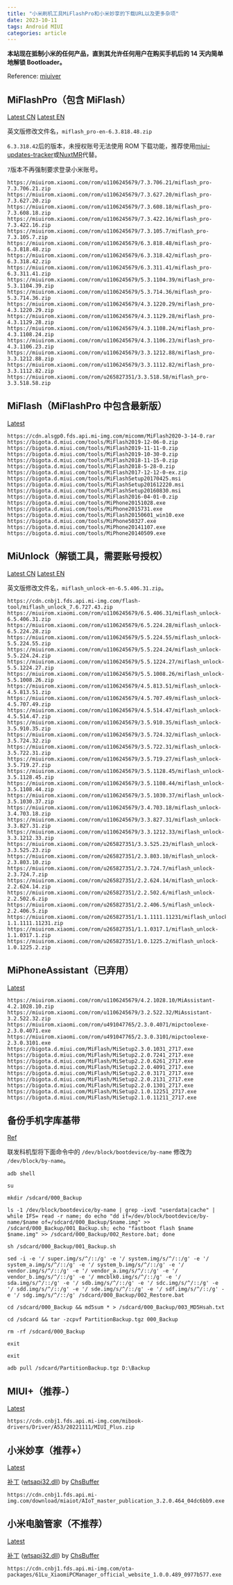 ```yaml
---
title: "小米刷机工具MiFlashPro和小米妙享的下载URL以及更多杂项"
date: 2023-10-11
tags: Android MIUI
categories: article
---
```


**本站现在抵制小米的任何产品，直到其允许任何用户在购买手机后的 14 天内简单地解锁 Bootloader。**

Reference: [miuiver](https://miuiver.com/miflash-pro/)

## MiFlashPro（包含 MiFlash）

[Latest CN](https://miuirom.xiaomi.com/rom/u1106245679/7.3.706.21/miflash_pro-7.3.706.21.zip) [Latest EN](https://miuirom.xiaomi.com/rom/u1106245679/7.3.706.21/miflash_pro-en-7.3.706.21.zip)

英文版修改文件名，`miflash_pro-en-6.3.818.48.zip`

`6.3.318.42`后的版本，未授权账号无法使用 ROM 下载功能，推荐使用[miui-updates-tracker](https://github.com/XiaomiFirmwareUpdater/miui-updates-tracker)或[NuxtMR](https://github.com/HegeKen/NuxtMR)代替。

`7`版本不再强制要求登录小米账号。

```
https://miuirom.xiaomi.com/rom/u1106245679/7.3.706.21/miflash_pro-7.3.706.21.zip
https://miuirom.xiaomi.com/rom/u1106245679/7.3.627.20/miflash_pro-7.3.627.20.zip
https://miuirom.xiaomi.com/rom/u1106245679/7.3.608.18/miflash_pro-7.3.608.18.zip
https://miuirom.xiaomi.com/rom/u1106245679/7.3.422.16/miflash_pro-7.3.422.16.zip
https://miuirom.xiaomi.com/rom/u1106245679/7.3.105.7/miflash_pro-7.3.105.7.zip
https://miuirom.xiaomi.com/rom/u1106245679/6.3.818.48/miflash_pro-6.3.818.48.zip
https://miuirom.xiaomi.com/rom/u1106245679/6.3.318.42/miflash_pro-6.3.318.42.zip
https://miuirom.xiaomi.com/rom/u1106245679/6.3.311.41/miflash_pro-6.3.311.41.zip
https://miuirom.xiaomi.com/rom/u1106245679/5.3.1104.39/miflash_pro-5.3.1104.39.zip
https://miuirom.xiaomi.com/rom/u1106245679/5.3.714.36/miflash_pro-5.3.714.36.zip
https://miuirom.xiaomi.com/rom/u1106245679/4.3.1220.29/miflash_pro-4.3.1220.29.zip
https://miuirom.xiaomi.com/rom/u1106245679/4.3.1129.28/miflash_pro-4.3.1129.28.zip
https://miuirom.xiaomi.com/rom/u1106245679/4.3.1108.24/miflash_pro-4.3.1108.24.zip
https://miuirom.xiaomi.com/rom/u1106245679/4.3.1106.23/miflash_pro-4.3.1106.23.zip
https://miuirom.xiaomi.com/rom/u1106245679/3.3.1212.88/miflash_pro-3.3.1212.88.zip
https://miuirom.xiaomi.com/rom/u1106245679/3.3.1112.82/miflash_pro-3.3.1112.82.zip
https://miuirom.xiaomi.com/rom/u265827351/3.3.518.58/miflash_pro-3.3.518.58.zip
```

## MiFlash（MiFlashPro 中包含最新版）

[Latest](https://cdn.alsgp0.fds.api.mi-img.com/micomm/MiFlash2020-3-14-0.rar)

```
https://cdn.alsgp0.fds.api.mi-img.com/micomm/MiFlash2020-3-14-0.rar
https://bigota.d.miui.com/tools/MiFlash2019-12-06-0.zip
https://bigota.d.miui.com/tools/MiFlash2019-11-11-0.zip
https://bigota.d.miui.com/tools/MiFlash2019-10-30-0.zip
https://bigota.d.miui.com/tools/MiFlash2018-11-15-0.zip
https://bigota.d.miui.com/tools/MiFlash2018-5-28-0.zip
https://bigota.d.miui.com/tools/MiFlash2017-12-12-0-ex.zip
https://bigota.d.miui.com/tools/MiFlashSetup20170425.msi
https://bigota.d.miui.com/tools/MiFlashSetup201612220.msi
https://bigota.d.miui.com/tools/MiFlashSetup20160830.msi
https://bigota.d.miui.com/tools/MiFlash2016-04-01-0.zip
https://bigota.d.miui.com/tools/MiPhone20151028.exe
https://bigota.d.miui.com/tools/MiPhone2015731.exe
https://bigota.d.miui.com/tools/MiFlash20150601_win10.exe
https://bigota.d.miui.com/tools/MiPhone50327.exe
https://bigota.d.miui.com/tools/MiPhone20141107.exe
https://bigota.d.miui.com/tools/MiPhone20140509.exe
```

## MiUnlock（解锁工具，需要账号授权）

[Latest CN](https://cdn.cnbj1.fds.api.mi-img.com/flash-tool/miflash_unlock_7.6.727.43.zip) [Latest EN](https://miuirom.xiaomi.com/rom/u1106245679/6.5.224.28/miflash_unlock-en-6.5.224.28.zip)

英文版修改文件名，`miflash_unlock-en-6.5.406.31.zip`。

```
https://cdn.cnbj1.fds.api.mi-img.com/flash-tool/miflash_unlock_7.6.727.43.zip
https://miuirom.xiaomi.com/rom/u1106245679/6.5.406.31/miflash_unlock-6.5.406.31.zip
https://miuirom.xiaomi.com/rom/u1106245679/6.5.224.28/miflash_unlock-6.5.224.28.zip
https://miuirom.xiaomi.com/rom/u1106245679/5.5.224.55/miflash_unlock-5.5.224.55.zip
https://miuirom.xiaomi.com/rom/u1106245679/5.5.224.24/miflash_unlock-5.5.224.24.zip
https://miuirom.xiaomi.com/rom/u1106245679/5.5.1224.27/miflash_unlock-5.5.1224.27.zip
https://miuirom.xiaomi.com/rom/u1106245679/5.5.1008.26/miflash_unlock-5.5.1008.26.zip
https://miuirom.xiaomi.com/rom/u1106245679/4.5.813.51/miflash_unlock-4.5.813.51.zip
https://miuirom.xiaomi.com/rom/u1106245679/4.5.707.49/miflash_unlock-4.5.707.49.zip
https://miuirom.xiaomi.com/rom/u1106245679/4.5.514.47/miflash_unlock-4.5.514.47.zip
https://miuirom.xiaomi.com/rom/u1106245679/3.5.910.35/miflash_unlock-3.5.910.35.zip
https://miuirom.xiaomi.com/rom/u1106245679/3.5.724.32/miflash_unlock-3.5.724.32.zip
https://miuirom.xiaomi.com/rom/u1106245679/3.5.722.31/miflash_unlock-3.5.722.31.zip
https://miuirom.xiaomi.com/rom/u1106245679/3.5.719.27/miflash_unlock-3.5.719.27.zip
https://miuirom.xiaomi.com/rom/u1106245679/3.5.1128.45/miflash_unlock-3.5.1128.45.zip
https://miuirom.xiaomi.com/rom/u1106245679/3.5.1108.44/miflash_unlock-3.5.1108.44.zip
https://miuirom.xiaomi.com/rom/u1106245679/3.5.1030.37/miflash_unlock-3.5.1030.37.zip
https://miuirom.xiaomi.com/rom/u1106245679/3.4.703.18/miflash_unlock-3.4.703.18.zip
https://miuirom.xiaomi.com/rom/u1106245679/3.3.827.31/miflash_unlock-3.3.827.31.zip
https://miuirom.xiaomi.com/rom/u1106245679/3.3.1212.33/miflash_unlock-3.3.1212.33.zip
https://miuirom.xiaomi.com/rom/u265827351/3.3.525.23/miflash_unlock-3.3.525.23.zip
https://miuirom.xiaomi.com/rom/u265827351/2.3.803.10/miflash_unlock-2.3.803.10.zip
https://miuirom.xiaomi.com/rom/u265827351/2.3.724.7/miflash_unlock-2.3.724.7.zip
https://miuirom.xiaomi.com/rom/u265827351/2.2.624.14/miflash_unlock-2.2.624.14.zip
https://miuirom.xiaomi.com/rom/u265827351/2.2.502.6/miflash_unlock-2.2.502.6.zip
https://miuirom.xiaomi.com/rom/u265827351/2.2.406.5/miflash_unlock-2.2.406.5.zip
https://miuirom.xiaomi.com/rom/u265827351/1.1.1111.11231/miflash_unlock-1.1.1111.11231.zip
https://miuirom.xiaomi.com/rom/u265827351/1.1.0317.1/miflash_unlock-1.1.0317.1.zip
https://miuirom.xiaomi.com/rom/u265827351/1.0.1225.2/miflash_unlock-1.0.1225.2.zip
```

## MiPhoneAssistant（已弃用）

[Latest](https://miuirom.xiaomi.com/rom/u1106245679/4.2.1028.10/MiAssistant-4.2.1028.10.zip)

```
https://miuirom.xiaomi.com/rom/u1106245679/4.2.1028.10/MiAssistant-4.2.1028.10.zip
https://miuirom.xiaomi.com/rom/u1106245679/3.2.522.32/MiAssistant-3.2.522.32.zip
https://miuirom.xiaomi.com/rom/u491047765/2.3.0.4071/mipctoolexe-2.3.0.4071.exe
https://miuirom.xiaomi.com/rom/u491047765/2.3.0.3101/mipctoolexe-2.3.0.3101.exe
https://bigota.d.miui.com/MiFlash/MiSetup2.3.0.1031_2717.exe
https://bigota.d.miui.com/MiFlash/MiSetup2.2.0.7241_2717.exe
https://bigota.d.miui.com/MiFlash/MiSetup2.2.0.6261_2717.exe
https://bigota.d.miui.com/MiFlash/MiSetup2.2.0.4091_2717.exe
https://bigota.d.miui.com/MiFlash/MiSetup2.2.0.3171_2717.exe
https://bigota.d.miui.com/MiFlash/MiSetup2.2.0.2131_2717.exe
https://bigota.d.miui.com/MiFlash/MiSetup2.2.0.1301_2717.exe
https://bigota.d.miui.com/MiFlash/MiSetup2.1.0.12251_2717.exe
https://bigota.d.miui.com/MiFlash/MiSetup2.1.0.11211_2717.exe
```

## 备份手机字库基带

[Ref](https://miuiver.com/backup-phone-partition/)

联发科机型将下面命令中的 `/dev/block/bootdevice/by-name` 修改为 `/dev/block/by-name`。

```shell
adb shell

su

mkdir /sdcard/000_Backup

ls -1 /dev/block/bootdevice/by-name | grep -ixvE "userdata|cache" | while IFS= read -r name; do echo "dd if=/dev/block/bootdevice/by-name/$name of=/sdcard/000_Backup/$name.img" >> /sdcard/000_Backup/001_Backup.sh; echo "fastboot flash $name $name.img" >> /sdcard/000_Backup/002_Restore.bat; done

sh /sdcard/000_Backup/001_Backup.sh

sed -i -e '/ super.img/s/^/::/g' -e '/ system.img/s/^/::/g' -e '/ system_a.img/s/^/::/g' -e '/ system_b.img/s/^/::/g' -e '/ vendor.img/s/^/::/g' -e '/ vendor_a.img/s/^/::/g' -e '/ vendor_b.img/s/^/::/g' -e '/ mmcblk0.img/s/^/::/g' -e '/ sda.img/s/^/::/g' -e '/ sdb.img/s/^/::/g' -e '/ sdc.img/s/^/::/g' -e '/ sdd.img/s/^/::/g' -e '/ sde.img/s/^/::/g' -e '/ sdf.img/s/^/::/g' -e '/ sdg.img/s/^/::/g' /sdcard/000_Backup/002_Restore.bat

cd /sdcard/000_Backup && md5sum * > /sdcard/000_Backup/003_MD5Hsah.txt

cd /sdcard && tar -zcpvf PartitionBackup.tgz 000_Backup

rm -rf /sdcard/000_Backup

exit

exit

adb pull /sdcard/PartitionBackup.tgz D:\Backup
```

## MIUI+（推荐-）

[Latest](https://cdn.cnbj1.fds.api.mi-img.com/mibook-drivers/Driver/A53/20221111/MIUI_Plus.zip)

```
https://cdn.cnbj1.fds.api.mi-img.com/mibook-drivers/Driver/A53/20221111/MIUI_Plus.zip
```

## 小米妙享（推荐+）

[Latest](https://cdn.cnbj1.fds.api.mi-img.com/download/miaiot/AIoT_master_publication_3.2.0.464_04dc6bb9.exe)

[补丁](https://www.coolapk.com/feed/42297337) ([wtsapi32.dll](/assets/postres/2023-10-11-miflash/old/wtsapi32.dll)) by [ChsBuffer](https://github.com/chsbuffer)

```
https://cdn.cnbj1.fds.api.mi-img.com/download/miaiot/AIoT_master_publication_3.2.0.464_04dc6bb9.exe
```

## 小米电脑管家（不推荐）

[Latest](https://cdn.cnbj1.fds.api.mi-img.com/ota-packages/61Lu_XiaomiPCManager_official_website_1.0.0.489_0977b577.exe)

[补丁](https://www.coolapk1s.com/feed/46182665) ([wtsapi32.dll](/assets/postres/2023-10-11-miflash/wtsapi32.dll)) by [ChsBuffer](https://github.com/chsbuffer)

```
https://cdn.cnbj1.fds.api.mi-img.com/ota-packages/61Lu_XiaomiPCManager_official_website_1.0.0.489_0977b577.exe
```
